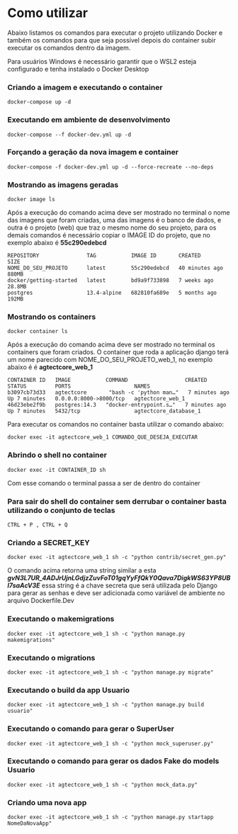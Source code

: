 # Como utilizar

Abaixo listamos os comandos para executar o projeto utilizando Docker e também os comandos para que seja possível depois
do container subir executar os comandos dentro da imagem.

Para usuários Windows é necessário garantir que o WSL2 esteja configurado e tenha instalado o Docker Desktop

### Criando a imagem e executando o container

    docker-compose up -d

### Executando em ambiente de desenvolvimento

    docker-compose --f docker-dev.yml up -d

### Forçando a geração da nova imagem e container

    docker-compose -f docker-dev.yml up -d --force-recreate --no-deps

### Mostrando as imagens geradas

    docker image ls

Após a execução do comando acima deve ser mostrado no terminal o nome das imagens que foram criadas, uma das imagens é o
banco de dados, e outra é o projeto (web) que traz o mesmo nome do seu projeto, para os demais comandos é necessário
copiar o IMAGE ID do projeto, que no exemplo abaixo é **55c290edebcd**

````
REPOSITORY               TAG           IMAGE ID       CREATED          SIZE
NOME_DO_SEU_PROJETO      latest        55c290edebcd   40 minutes ago   880MB
docker/getting-started   latest        bd9a9f733898   7 weeks ago      28.8MB
postgres                 13.4-alpine   682810fa689e   5 months ago     192MB
````

### Mostrando os containers

    docker container ls

Após a execução do comando acima deve ser mostrado no terminal os containers que foram criados.
O container que roda a aplicação django terá um nome parecido com NOME_DO_SEU_PROJETO_web_1, no exemplo abaixo é
é **agtectcore_web_1**

````
CONTAINER ID   IMAGE           COMMAND                  CREATED         STATUS         PORTS                    NAMES
b3097cb73d33   agtectcore       "bash -c 'python man…"   7 minutes ago   Up 7 minutes   0.0.0.0:8000->8000/tcp   agtectcore_web_1
46d23ebe2f9b   postgres:14.3   "docker-entrypoint.s…"   7 minutes ago   Up 7 minutes   5432/tcp                 agtectcore_database_1
````
Para executar os comandos no container basta utilizar o comando abaixo:

    docker exec -it agtectcore_web_1 COMANDO_QUE_DESEJA_EXECUTAR

### Abrindo o shell no container

    docker exec -it CONTAINER_ID sh

Com esse comando o terminal passa a ser de dentro do container

### Para sair do shell do container sem derrubar o container basta utilizando o conjunto de teclas

    CTRL + P , CTRL + Q

### Criando a SECRET_KEY

    docker exec -it agtectcore_web_1 sh -c "python contrib/secret_gen.py"

O comando acima retorna uma string similar a esta
***gvN3L7UR_4ADJrUjnLGdjzZuvFoT01gqYyFfQkY0Qava7DigkWS63YP8UBl7saAcV3E*** essa string é a chave secreta que será utilizada pelo Django para gerar as senhas e deve ser adicionada como variável de ambiente no arquivo Dockerfile.Dev

### Executando o makemigrations

    docker exec -it agtectcore_web_1 sh -c "python manage.py makemigrations"

### Executando o migrations

    docker exec -it agtectcore_web_1 sh -c "python manage.py migrate"    

### Executando o build da app Usuario

    docker exec -it agtectcore_web_1 sh -c "python manage.py build usuario"

### Executando o comando para gerar o SuperUser

    docker exec -it agtectcore_web_1 sh -c "python mock_superuser.py"

### Executando o comando para gerar os dados Fake do models Usuario

    docker exec -it agtectcore_web_1 sh -c "python mock_data.py"

### Criando uma nova app

    docker exec -it agtectcore_web_1 sh -c "python manage.py startapp NomeDaNovaApp"
